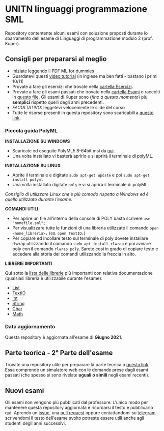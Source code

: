 # UNITN linguaggi programmazione SML

Repository contentente alcuni esami con soluzione proposti durante lo sbarramento dell'esame di Linguaggi di programmazione modulo 2 (prof. Kuper).

## Consigli per prepararsi al meglio

- Iniziate leggendo il [PDF ML for dummies](https://github.com/Pater999/UNITN-linguaggi-programmazione-SML/blob/master/ML%20for%20Dummies.pdf)
- Guardatevi questi [video tutorial](https://www.youtube.com/playlist?list=PL-eVNDa9MNJczU4ZjhJDT8rIcCa12DyAx) (in inglese ma ben fatti - bastano i primi 10/11)
- Provate a fare gli esercizi che trovate nella [cartella Esercizi](https://github.com/Pater999/UNITN-linguaggi-programmazione-SML/tree/master/Esercizi).
- Provate a fare gli esami passati che trovate nella [cartella Esami](https://github.com/Pater999/UNITN-linguaggi-programmazione-SML/tree/master/Esami) o raccolti in [questo file](https://github.com/Pater999/UNITN-linguaggi-programmazione-SML/blob/master/Esami/Esami.md). 
  Gli esami di Kuper sono (_fino a questo momento_) più **semplici** rispetto quelli degli anni precedenti.
- _FACOLTATIVO:_ leggetevi velocemente le slide del corso
- Tutte le risorse presenti in questa repository sono scaricabili a [questo link](https://github.com/Pater999/UNITN-linguaggi-programmazione-SML/releases).

### Piccola guida PolyML

**INSTALLAZIONE SU WINDOWS**

- Scaricate ed eseguite PolyML5.8-64bit.msi da [qui](https://github.com/polyml/polyml/releases).
- Una volta installato vi basterà aprirlo e si aprirà il terminale di polyML.

**INSTALLAZIONE SU LINUX**

- Aprite il terminale e digitate `sudo apt-get update` e poi `sudo apt-get install polyml`
- Una volta installato digitate `poly` e vi si aprirà il terminale di polyML.

_Consiglio di utilizzare Linux che è più comodo rispetto a Windows ed è quello utilizzato durante l'esame._<br>

**COMANDI UTILI**

- Per aprire un file all'interno della console di POLY basta scrivere `use "nomefile.sml";`
- Per visualizzare tutte le funzioni di una libreria utilizzate il comando `open <nome_libreria>;` (es. `open TextIO;`)
- Per copiare ed incollare testo sul terminale di poly dovete installare rlwrap utilizzando il comando `sudo apt install rlwrap` e poi avviare poly con il comando `rlwrap poly`. Sarete così in grado di copiare testo e accedere alla storia dei comandi utilizzando la freccia in alto.

**LIBRERIE IMPORTANTI**

Qui sotto la [lista delle librerie](https://www.itu.dk/~sestoft/mosmllib/index.html) più importanti con relativa documentazione (qualsiasi libreria è utilizzabile durante l'esame):

- [List](https://www.itu.dk/~sestoft/mosmllib/List.html)
- [TextIO](https://www.itu.dk/~sestoft/mosmllib/TextIO.html)
- [Int](https://www.itu.dk/~sestoft/mosmllib/Int.html)
- [String](https://www.itu.dk/~sestoft/mosmllib/String.html)
- [Char](https://www.itu.dk/~sestoft/mosmllib/Char.html)
- [Math](https://www.itu.dk/~sestoft/mosmllib/Math.html)

### Data aggiornamento
Questa repository è aggiornata all'esame di **Giugno 2021**.
## Parte teorica - 2° Parte dell'esame

Trovate una repository utile per preparare la parte teorica a [questo link](https://github.com/Pater999/UNITN-lingprog-simulatore-mod2). Essa comprende un simulatore web con le domande prese dagli esami passati (che spesso si sono rivelate **uguali o simili** negli esami recenti).

## Nuovi esami

Gli esami non vengono più pubblicati dal professore. L'unico modo per mantenere questa repository aggiornata è ricordarsi il testo e pubblicarlo qui. Aprendo un [issue](https://github.com/Pater999/UNITN-linguaggi-programmazione-SML/issues), una [pull request](https://github.com/Pater999/UNITN-linguaggi-programmazione-SML/pulls) oppure contattandomi su [telegram](https://t.me/pater999) scrivendomi il testo dell'esame svolto potreste essere utili anche agli studenti degli anni successivi.